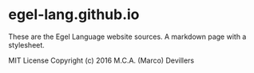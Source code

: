 # egel-lang.github.io

These are the Egel Language website sources. A markdown page with a stylesheet.

MIT License Copyright (c) 2016 M.C.A. (Marco) Devillers
